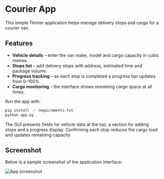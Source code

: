 # Courier App

This simple Tkinter application helps manage delivery stops and cargo for a courier van.

## Features

- **Vehicle details** – enter the van make, model and cargo capacity in cubic metres.
- **Stops list** – add delivery stops with address, estimated time and package volume.
- **Progress tracking** – as each stop is completed a progress bar updates from 0–100%.
- **Cargo monitoring** – the interface shows remaining cargo space at all times.

Run the app with:

```bash
pip install -r requirements.txt
python app.py
```

The GUI presents fields for vehicle data at the top, a section for adding stops and a progress display. Confirming each stop reduces the cargo load and updates remaining capacity.

## Screenshot

Below is a sample screenshot of the application interface:

![App screenshot](docs/screenshot.png)
